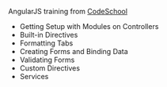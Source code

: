 AngularJS training from [CodeSchool](https://www.codeschool.com/courses/shaping-up-with-angular-js)

- Getting Setup with Modules on Controllers
- Built-in Directives
- Formatting Tabs
- Creating Forms and Binding Data
- Validating Forms
- Custom Directives
- Services
